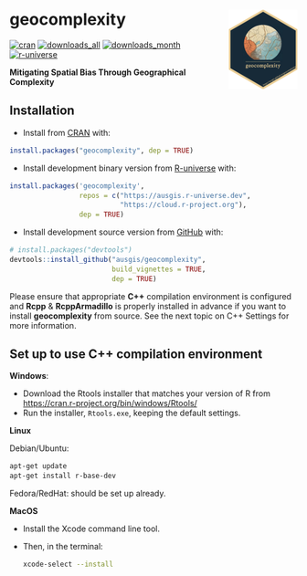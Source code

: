 
<!-- README.md is generated from README.Rmd. Please edit that file -->

# geocomplexity <a href="https://ausgis.github.io/geocomplexity/"><img src="man/figures/logo.png" align="right" height="139" alt="geocomplexity website" /></a>

<!-- badges: start -->

[![cran](https://www.r-pkg.org/badges/version/geocomplexity)](https://CRAN.R-project.org/package=geocomplexity)
[![downloads_all](https://badgen.net/cran/dt/geocomplexity?color=orange)](https://CRAN.R-project.org/package=geocomplexity)
[![downloads_month](https://cranlogs.r-pkg.org/badges/geocomplexity)](https://CRAN.R-project.org/package=geocomplexity)
[![r-universe](https://ausgis.r-universe.dev/badges/geocomplexity?color=yellow)](https://ausgis.r-universe.dev/geocomplexity)
<!-- badges: end -->

**Mitigating Spatial Bias Through Geographical Complexity**

## Installation

- Install from [CRAN](https://CRAN.R-project.org/package=geocomplexity)
  with:

``` r
install.packages("geocomplexity", dep = TRUE)
```

- Install development binary version from
  [R-universe](https://ausgis.r-universe.dev/geocomplexity) with:

``` r
install.packages('geocomplexity',
                 repos = c("https://ausgis.r-universe.dev",
                           "https://cloud.r-project.org"),
                 dep = TRUE)
```

- Install development source version from
  [GitHub](https://github.com/ausgis/geocomplexity) with:

``` r
# install.packages("devtools")
devtools::install_github("ausgis/geocomplexity",
                         build_vignettes = TRUE,
                         dep = TRUE)
```

Please ensure that appropriate **C++** compilation environment is
configured and **Rcpp** & **RcppArmadillo** is properly installed in
advance if you want to install **geocomplexity** from source. See the
next topic on C++ Settings for more information.

## Set up to use **C++** compilation environment

**Windows**:

- Download the Rtools installer that matches your version of R from
  <https://cran.r-project.org/bin/windows/Rtools/>
- Run the installer, `Rtools.exe`, keeping the default settings.

**Linux**

Debian/Ubuntu:

``` sh
apt-get update
apt-get install r-base-dev
```

Fedora/RedHat: should be set up already.

**MacOS**

- Install the Xcode command line tool.

- Then, in the terminal:

  ``` sh
  xcode-select --install
  ```

